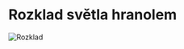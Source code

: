 # Rozklad světla hranolem

![Rozklad](https://github.com/user-attachments/assets/1fe5f6f6-8d1e-40a4-af42-ae6869520da4)
